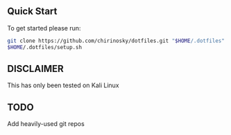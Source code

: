 ## Quick Start ##
To get started please run:
```bash
git clone https://github.com/chirinosky/dotfiles.git "$HOME/.dotfiles"
$HOME/.dotfiles/setup.sh
```

## DISCLAIMER ##
This has only been tested on Kali Linux

## TODO ##
Add heavily-used git repos